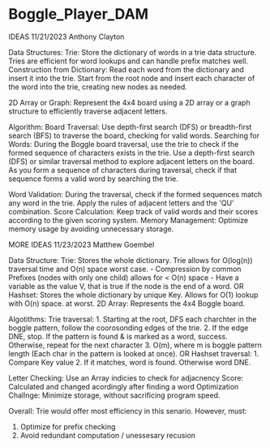 # Boggle_Player_DAM

IDEAS 11/21/2023 Anthony Clayton

Data Structures:
  Trie: Store the dictionary of words in a trie data structure. Tries are efficient for word lookups and can handle prefix matches well.
    Construction from Dictionary:
      Read each word from the dictionary and insert it into the trie.
      Start from the root node and insert each character of the word into the trie, creating new nodes as needed.

  2D Array or Graph: Represent the 4x4 board using a 2D array or a graph structure to efficiently traverse adjacent letters.

Algorithm:
  Board Traversal: Use depth-first search (DFS) or breadth-first search (BFS) to traverse the board, checking for valid words.
    Searching for Words:
      During the Boggle board traversal, use the trie to check if the formed sequence of characters exists in the trie.
      Use a depth-first search (DFS) or similar traversal method to explore adjacent letters on the board.
      As you form a sequence of characters during traversal, check if that sequence forms a valid word by searching the trie.
      
  Word Validation: During the traversal, check if the formed sequences match any word in the trie. Apply the rules of adjacent letters and the 'QU' combination.
  Score Calculation: Keep track of valid words and their scores according to the given scoring system.
  Memory Management: Optimize memory usage by avoiding unnecessary storage.

MORE IDEAS 11/23/2023 Matthew Goembel

Data Structure:
  Trie: Stores the whole dictionary. Trie allows for O(log(n)) traversal time and O(n) space worst case.
    - Compression by common Prefixes (nodes with only one child) allows for < O(n) space
    - Have a variable as the value V, that is true if the node is the end of a word. 
  OR
  Hashset: Stores the whole dictionary by unique Key. Allows for O(1) lookup with O(n) space. at worst.
  2D Array: Represents the 4x4 Boggle board.
  
Algotithms:
  Trie traversal:
    1. Starting at the root, DFS each charchter in the boggle pattern, follow the coorosonding edges of the trie. 
    2. If the edge DNE, stop. If the pattern is found & is marked as a word, success. Otherwise, repeat for the next character
    3. O(m), where m is boggle pattern length (Each char in the pattern is looked at once).
  OR
  Hashset traversal:
    1. Compare Key value
    2. If it matches, word is found. Otherwise word DNE.
    
  Letter Checking: Use an Array indicies to check for adjacnency
  Score: Calculated and changed acordingly after finding a word
  Optimization Challnge: Minimize storage, without sacrificing program speed.
  
Overall: Trie would offer most efficiency in this senario. However, must:
  1. Optimize for prefix checking
  2. Avoid redundant computation / unessesary recusion

